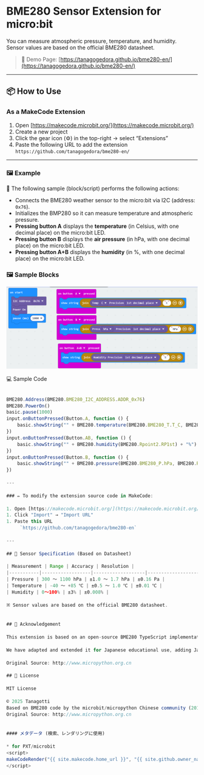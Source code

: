 # BME280 Sensor Extension for micro:bit
 

You can measure atmospheric pressure, temperature, and humidity.  
Sensor values are based on the official BME280 datasheet.



> 🔗 Demo Page: [https://tanagogedora.github.io/bme280-en/](https://tanagogedora.github.io/bme280-en/)

---
## 📦 How to Use
### As a MakeCode Extension
1. Open [https://makecode.microbit.org/](https://makecode.microbit.org/)
1. Create a new project
1. Click the gear icon (⚙) in the top-right → select “Extensions”
1. Paste the following URL to add the extension  
	 `https://github.com/tanagogedora/bme280-en/` 

---

### 🖼 Example 

🎯 The following sample (block/script) performs the following actions:
- Connects the BME280 weather sensor to the micro:bit via I2C (address: `0x76`).
- Initializes the BMP280 so it can measure temperature and atmospheric pressure.
- **Pressing button A** displays the **temperature** (in Celsius, with one decimal place) on the micro:bit LED.
- **Pressing button B** displays the **air pressure** (in hPa, with one decimal place) on the micro:bit LED.
- **Pressing button A+B** displays the **humidity** (in %, with one decimal place) on the micro:bit LED.

### 🖼 Sample Blocks 

![Sample Blocks](https://github.com/Tanagogedora/bme280-en/blob/main/BME280en.png?raw=true)

💻 Sample Code  
```javascript  

BME280.Address(BME280.BME280_I2C_ADDRESS.ADDR_0x76)
BME280.PowerOn()
basic.pause(1000)
input.onButtonPressed(Button.A, function () {
    basic.showString("" + BME280.temperature(BME280.BME280_T.T_C, BME280.RPoint.RPt) + "C")
})
input.onButtonPressed(Button.AB, function () {
    basic.showString("" + BME280.humidity(BME280.Rpoint2.RP1st) + "%")
})
input.onButtonPressed(Button.B, function () {
    basic.showString("" + BME280.pressure(BME280.BME280_P.hPa, BME280.RPoint.RPt) + "hPa")
})

---

### ✏️ To modify the extension source code in MakeCode:

1. Open [https://makecode.microbit.org/](https://makecode.microbit.org/)
1. Click "Import" → "Import URL"  
1. Paste this URL  
	 `https://github.com/tanagogedora/bme280-en`  

---

## 🧪 Sensor Specification (Based on Datasheet)   

| Measurement | Range | Accuracy | Resolution |
|-----------|------------------|-------------------|--------------------|
| Pressure | 300 ～ 1100 hPa | ±1.0 ～ 1.7 hPa | ±0.16 Pa |
| Temperature | -40 ～ +85 ℃ | ±0.5 ～ 1.0 ℃ | ±0.01 ℃ |
| Humidity | 0～100% | ±3% | ±0.008% |

※ Sensor values are based on the official BME280 datasheet.  


## 📝 Acknowledgement

This extension is based on an open-source BME280 TypeScript implementation originally developed by the microbit/micropython Chinese community (2018).

We have adapted and extended it for Japanese educational use, adding Japanese block support and decimal precision for science experiments.

Original Source: http://www.micropython.org.cn

## 📝 License

MIT License

© 2025 Tanagotti  
Based on BME280 code by the microbit/micropython Chinese community (2018)  
Original Source: http://www.micropython.org.cn  


#### メタデータ (検索、レンダリングに使用)

* for PXT/microbit
<script>
makeCodeRender("{{ site.makecode.home_url }}", "{{ site.github.owner_name }}/{{ site.github.repository_name }}");
</script>
